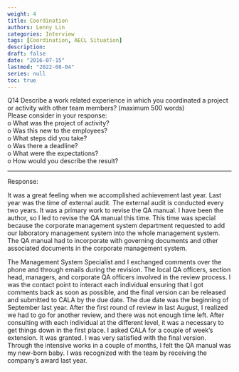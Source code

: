 ```yaml
---
weight: 4
title: Coordination
authors: Lenny Lin
categories: Interview
tags: [Coordination, AECL Situation]
description: 
draft: false
date: "2016-07-15"
lastmod: "2022-08-04"
series: null
toc: true
---
```



Q14	Describe a work related experience in which you coordinated a project or activity with other team members? (maximum 500 words)  
  Please consider in your response:  
o	What was the project of activity?  
o	Was this new to the employees?  
o	What steps did you take?  
o	Was there a deadline?  
o	What were the expectations?  
o	How would you describe the result?    
<!--more-->

---
Response:  

It was a great feeling when we accomplished achievement last year.  Last year was the time of external audit.  The external audit is conducted every two years.  It was a primary work to revise the QA manual.  I have been the author, so I led to revise the QA manual this time.  This time was special because the corporate management system department requested to add our laboratory management system into the whole management system.  The QA manual had to incorporate with governing documents and other associated documents in the corporate management system.  

The Management System Specialist and I exchanged comments over the phone and through emails during the revision.  The local QA officers, section head, managers, and corporate QA officers involved in the review process.  I was the contact point to interact each individual ensuring that I got comments back as soon as possible, and the final version can be released and submitted to CALA by the due date.  The due date was the beginning of September last year.  After the first round of review in last August, I realized we had to go for another review, and there was not enough time left.  After consulting with each individual at the different level, it was a necessary to get things down in the first place.  I asked CALA for a couple of week’s extension.  It was granted.  I was very satisfied with the final version.  Through the intensive works in a couple of months, I felt the QA manual was my new-born baby.  I was recognized with the team by receiving the company’s award last year.  

